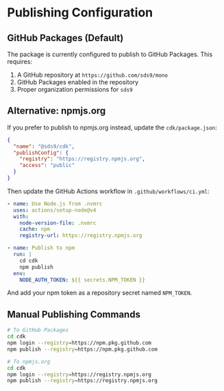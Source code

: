 # Publishing Configuration

## GitHub Packages (Default)

The package is currently configured to publish to GitHub Packages. This requires:

1. A GitHub repository at `https://github.com/sds9/mono`
2. GitHub Packages enabled in the repository
3. Proper organization permissions for `sds9`

## Alternative: npmjs.org

If you prefer to publish to npmjs.org instead, update the `cdk/package.json`:

```json
{
  "name": "@sds9/cdk",
  "publishConfig": {
    "registry": "https://registry.npmjs.org",
    "access": "public"
  }
}
```

Then update the GitHub Actions workflow in `.github/workflows/ci.yml`:

```yaml
- name: Use Node.js from .nvmrc
  uses: actions/setup-node@v4
  with:
    node-version-file: .nvmrc
    cache: npm
    registry-url: https://registry.npmjs.org

- name: Publish to npm
  run: |
    cd cdk
    npm publish
  env:
    NODE_AUTH_TOKEN: ${{ secrets.NPM_TOKEN }}
```

And add your npm token as a repository secret named `NPM_TOKEN`.

## Manual Publishing Commands

```bash
# To GitHub Packages
cd cdk
npm login --registry=https://npm.pkg.github.com
npm publish --registry=https://npm.pkg.github.com

# To npmjs.org
cd cdk
npm login --registry=https://registry.npmjs.org
npm publish --registry=https://registry.npmjs.org
```
